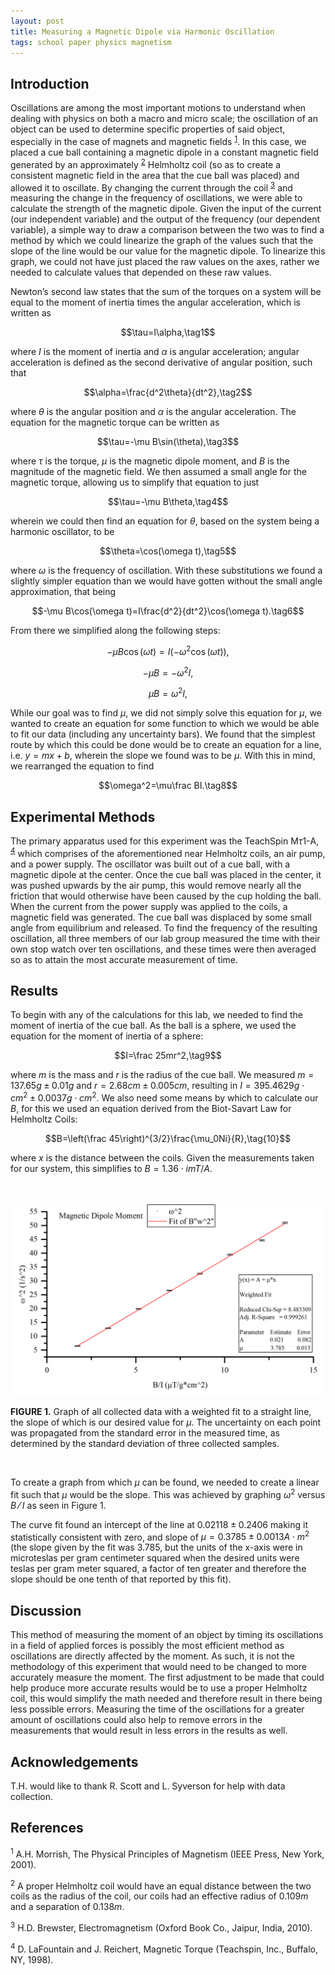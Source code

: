 ```yaml
---
layout: post
title: Measuring a Magnetic Dipole via Harmonic Oscillation
tags: school paper physics magnetism
---
```


## Introduction

Oscillations are among the most important motions to understand when dealing
with physics on both a macro and micro scale; the oscillation of an object can
be used to determine specific properties of said object, especially in the case
of magnets and magnetic fields <sup><a href="#1">1</a></sup>. In this case, we
placed a cue ball containing a magnetic dipole in a constant magnetic field
generated by an approximately <sup><a href="#2">2</a></sup> Helmholtz coil (so
as to create a consistent magnetic field in the area that the cue ball was
placed) and allowed it to oscillate. By changing the current through the coil
<sup><a href="#3">3</a></sup> and measuring the change in the frequency of
oscillations, we were able to calculate the strength of the magnetic dipole.
Given the input of the current (our independent variable) and the output of the
frequency (our dependent variable), a simple way to draw a comparison between
the two was to find a method by which we could linearize the graph of the values
such that the slope of the line would be our value for the magnetic dipole. To
linearize this graph, we could not have just placed the raw values on the axes,
rather we needed to calculate values that depended on these raw values.

Newton’s second law states that the sum of the torques on a system will be equal
to the moment of inertia times the angular acceleration, which is written as

$$\tau=I\alpha,\tag1$$

where $I$ is the moment of inertia and $\alpha$ is angular acceleration; angular
acceleration is defined as the second derivative of angular position, such that

$$\alpha=\frac{d^2\theta}{dt^2},\tag2$$

where $\theta$ is the angular position and $\alpha$ is the angular acceleration.
The equation for the magnetic torque can be written as

$$\tau=-\mu B\sin(\theta),\tag3$$

where $\tau$ is the torque, $\mu$ is the magnetic dipole moment, and $B$ is the
magnitude of the magnetic field. We then assumed a small angle for the magnetic
torque, allowing us to simplify that equation to just

$$\tau=-\mu B\theta,\tag4$$

wherein we could then find an equation for $\theta$, based on the system being a
harmonic oscillator, to be

$$\theta=\cos(\omega t),\tag5$$

where $\omega$ is the frequency of oscillation. With these substitutions we
found a slightly simpler equation than we would have gotten without the small
angle approximation, that being

$$-\mu B\cos(\omega t)=I\frac{d^2}{dt^2}\cos(\omega t).\tag6$$

From there we simplified along the following steps:

$$-\mu B\cos(\omega t)=I(-\omega^2\cos(\omega t)),\tag{7a}$$

$$-\mu B=-\omega^2I,\tag{7b}$$

$$\mu B=\omega^2I,\tag{7c}$$

While our goal was to find $\mu$, we did not simply solve this equation for
$\mu$, we wanted to create an equation for some function to which we would be
able to fit our data (including any uncertainty bars). We found that the
simplest route by which this could be done would be to create an equation for a
line, i.e. $y=mx+b$, wherein the slope we found was to be $\mu$. With this in
mind, we rearranged the equation to find

$$\omega^2=\mu\frac BI.\tag8$$

## Experimental Methods

The primary apparatus used for this experiment was the TeachSpin M$\tau$1-A,
<sup><a href="#4">4</a></sup> which comprises of the aforementioned near
Helmholtz coils, an air pump, and a power supply. The oscillator was built out
of a cue ball, with a magnetic dipole at the center. Once the cue ball was
placed in the center, it was pushed upwards by the air pump, this would remove
nearly all the friction that would otherwise have been caused by the cup holding
the ball. When the current from the power supply was applied to the coils, a
magnetic field was generated. The cue ball was displaced by some small angle
from equilibrium and released. To find the frequency of the resulting
oscillation, all three members of our lab group measured the time with their own
stop watch over ten oscillations, and these times were then averaged so as to
attain the most accurate measurement of time.

## Results

To begin with any of the calculations for this lab, we needed to find the moment
of inertia of the cue ball. As the ball is a sphere, we used the equation for
the moment of inertia of a sphere:

$$I=\frac 25mr^2,\tag9$$

where $m$ is the mass and $r$ is the radius of the cue ball. We measured
$m=137.65g\pm0.01g$ and $r=2.68cm\pm0.005cm$, resulting in $I=395.4629g\cdot
cm^2\pm0.0037g\cdot cm^2$. We also need some means by which to calculate our
$B$, for this we used an equation derived from the Biot-Savart Law for Helmholtz
Coils:

$$B=\left(\frac 45\right)^{3/2}\frac{\mu_0Ni}{R},\tag{10}$$

where $x$ is the distance between the coils. Given the measurements taken for
our system, this simplifies to $B=1.36\cdot i mT/A$.

<br>

![Magnetic Dipole Moment](/assets/img/dipole.png)

**FIGURE 1.** Graph of all collected data with a weighted fit to a straight
line, the slope of which is our desired value for $\mu$. The uncertainty on each
point was propagated from the standard error in the measured time, as determined
by the standard deviation of three collected samples.

<br>

To create a graph from which $\mu$ can be found, we needed to create a linear
fit such that $\mu$ would be the slope. This was achieved by graphing $\omega^2$
versus $B⁄I$ as seen in Figure 1.

The curve fit found an intercept of the line at $0.02118\pm0.2406$ making it
statistically consistent with zero, and slope of $\mu=0.3785\pm0.0013
A\cdot m^2$  (the slope given by the fit was $3.785$, but the units of the
x-axis were in microteslas per gram centimeter squared when the desired units
were teslas per gram meter squared, a factor of ten greater and therefore the
slope should be one tenth of that reported by this fit).

## Discussion

This method of measuring the moment of an object by timing its oscillations in a
field of applied forces is possibly the most efficient method as oscillations
are directly affected by the moment. As such, it is not the methodology of this
experiment that would need to be changed to more accurately measure the moment.
The first adjustment to be made that could help produce more accurate results
would be to use a proper Helmholtz coil, this would simplify the math needed and
therefore result in there being less possible errors. Measuring the time of the
oscillations for a greater amount of oscillations could also help to remove
errors in the measurements that would result in less errors in the results as
well.

## Acknowledgements

T.H. would like to thank R. Scott and L. Syverson for help with data collection.

## References

<sup><a name="1">1</a></sup> A.H. Morrish, The Physical Principles of Magnetism
(IEEE Press, New York, 2001).

<sup><a name="2">2</a></sup> A proper Helmholtz coil would have an equal
distance between the two coils as the radius of the coil, our coils had an
effective radius of $0.109m$ and a separation of $0.138m$.

<sup><a name="3">3</a></sup> H.D. Brewster, Electromagnetism (Oxford Book Co.,
Jaipur, India, 2010).

<sup><a name="4">4</a></sup> D. LaFountain and J. Reichert, Magnetic Torque
(Teachspin, Inc., Buffalo, NY, 1998).
